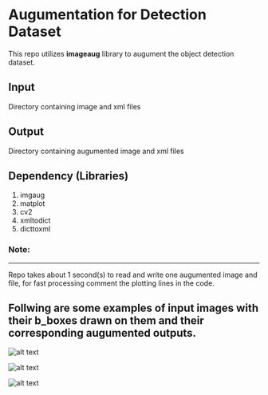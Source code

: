 # Augumentation for Detection Dataset

This repo utilizes **imageaug** library to augument the object detection dataset.

## Input

Directory containing image and xml files

## Output

Directory containing augumented image and xml files

## Dependency (Libraries)

1. imgaug
2. matplot
3. cv2
4. xmltodict
5. dicttoxml

### Note:
_____
Repo takes about 1 second(s) to read and write one augumented image and file, for fast processing comment the plotting lines in the code.

## Follwing are some examples of input images with their b_boxes drawn on them and their corresponding augumented outputs.


![alt text](https://github.com/Mr-TalhaIlyas/Augumenting_Detection_Dataset/blob/master/images/Slide1.JPG?raw=true)

![alt text](https://github.com/Mr-TalhaIlyas/Augumenting_Detection_Dataset/blob/master/images/Slide2.JPG?raw=true)

![alt text](https://github.com/Mr-TalhaIlyas/Augumenting_Detection_Dataset/blob/master/images/Slide3.JPG?raw=true)
